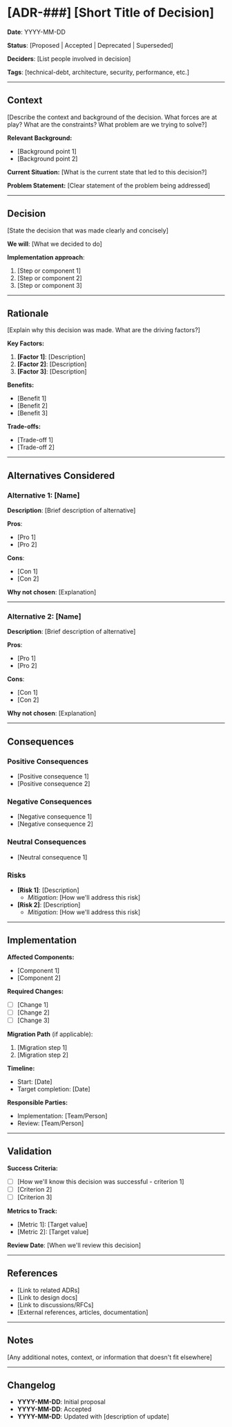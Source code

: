 # [ADR-###] [Short Title of Decision]

**Date**: YYYY-MM-DD

**Status**: [Proposed | Accepted | Deprecated | Superseded]

**Deciders**: [List people involved in decision]

**Tags**: [technical-debt, architecture, security, performance, etc.]

---

## Context

[Describe the context and background of the decision. What forces are at play? What are the constraints? What problem are we trying to solve?]

**Relevant Background:**
- [Background point 1]
- [Background point 2]

**Current Situation:**
[What is the current state that led to this decision?]

**Problem Statement:**
[Clear statement of the problem being addressed]

---

## Decision

[State the decision that was made clearly and concisely]

**We will**: [What we decided to do]

**Implementation approach**:
1. [Step or component 1]
2. [Step or component 2]
3. [Step or component 3]

---

## Rationale

[Explain why this decision was made. What are the driving factors?]

**Key Factors:**
1. **[Factor 1]**: [Description]
2. **[Factor 2]**: [Description]
3. **[Factor 3]**: [Description]

**Benefits:**
- [Benefit 1]
- [Benefit 2]
- [Benefit 3]

**Trade-offs:**
- [Trade-off 1]
- [Trade-off 2]

---

## Alternatives Considered

### Alternative 1: [Name]
**Description**: [Brief description of alternative]

**Pros**:
- [Pro 1]
- [Pro 2]

**Cons**:
- [Con 1]
- [Con 2]

**Why not chosen**: [Explanation]

---

### Alternative 2: [Name]
**Description**: [Brief description of alternative]

**Pros**:
- [Pro 1]
- [Pro 2]

**Cons**:
- [Con 1]
- [Con 2]

**Why not chosen**: [Explanation]

---

## Consequences

### Positive Consequences
- [Positive consequence 1]
- [Positive consequence 2]

### Negative Consequences
- [Negative consequence 1]
- [Negative consequence 2]

### Neutral Consequences
- [Neutral consequence 1]

### Risks
- **[Risk 1]**: [Description]
  - *Mitigation*: [How we'll address this risk]
- **[Risk 2]**: [Description]
  - *Mitigation*: [How we'll address this risk]

---

## Implementation

**Affected Components:**
- [Component 1]
- [Component 2]

**Required Changes:**
- [ ] [Change 1]
- [ ] [Change 2]
- [ ] [Change 3]

**Migration Path** (if applicable):
1. [Migration step 1]
2. [Migration step 2]

**Timeline:**
- Start: [Date]
- Target completion: [Date]

**Responsible Parties:**
- Implementation: [Team/Person]
- Review: [Team/Person]

---

## Validation

**Success Criteria:**
- [ ] [How we'll know this decision was successful - criterion 1]
- [ ] [Criterion 2]
- [ ] [Criterion 3]

**Metrics to Track:**
- [Metric 1]: [Target value]
- [Metric 2]: [Target value]

**Review Date**: [When we'll review this decision]

---

## References

- [Link to related ADRs]
- [Link to design docs]
- [Link to discussions/RFCs]
- [External references, articles, documentation]

---

## Notes

[Any additional notes, context, or information that doesn't fit elsewhere]

---

## Changelog

- **YYYY-MM-DD**: Initial proposal
- **YYYY-MM-DD**: Accepted
- **YYYY-MM-DD**: Updated with [description of update]
